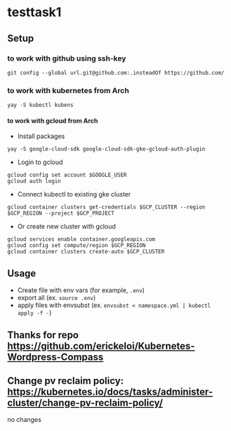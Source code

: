 # testtask1

## Setup

### to work with github using ssh-key

``git config --global url.git@github.com:.insteadOf https://github.com/``
### to work with kubernetes from Arch

``yay -S kubectl kubens``
#### to work with gcloud from Arch
- Install packages

```
yay -S google-cloud-sdk google-cloud-sdk-gke-gcloud-auth-plugin
```
- Login to gcloud

```
gcloud config set account $GOOGLE_USER
gcloud auth login
```
- Connect kubectl to existing gke cluster

```
gcloud container clusters get-credentials $GCP_CLUSTER --region $GCP_REGION --project $GCP_PROJECT
```
- Or create new cluster with gcloud

```
gcloud services enable container.googleapis.com
gcloud config set compute/region $GCP_REGION
gcloud container clusters create-auto $GCP_CLUSTER
```
## Usage

- Create file with env vars (for example, ``.env``)
- export all (ex. ``source .env``)
- apply files with envsubst (ex. ``envsubst < namespace.yml | kubectl apply -f -``)

## Thanks for repo https://github.com/erickeloi/Kubernetes-Wordpress-Compass

## Change pv reclaim policy: https://kubernetes.io/docs/tasks/administer-cluster/change-pv-reclaim-policy/

no changes